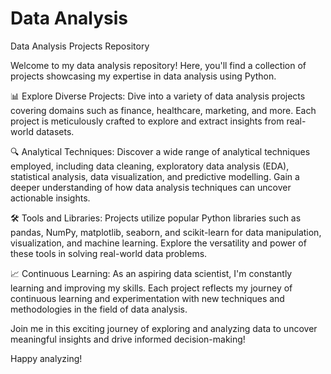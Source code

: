 # Data Analysis
Data Analysis Projects Repository

Welcome to my data analysis repository! Here, you'll find a collection of projects showcasing my expertise in data analysis using Python.

📊 Explore Diverse Projects:
Dive into a variety of data analysis projects covering domains such as finance, healthcare, marketing, and more. Each project is meticulously crafted to explore and extract insights from real-world datasets.

🔍 Analytical Techniques:
Discover a wide range of analytical techniques employed, including data cleaning, exploratory data analysis (EDA), statistical analysis, data visualization, and predictive modelling. Gain a deeper understanding of how data analysis techniques can uncover actionable insights.

🛠️ Tools and Libraries:
Projects utilize popular Python libraries such as pandas, NumPy, matplotlib, seaborn, and scikit-learn for data manipulation, visualization, and machine learning. Explore the versatility and power of these tools in solving real-world data problems.

📈 Continuous Learning:
As an aspiring data scientist, I'm constantly learning and improving my skills. Each project reflects my journey of continuous learning and experimentation with new techniques and methodologies in the field of data analysis.

Join me in this exciting journey of exploring and analyzing data to uncover meaningful insights and drive informed decision-making!

Happy analyzing!

